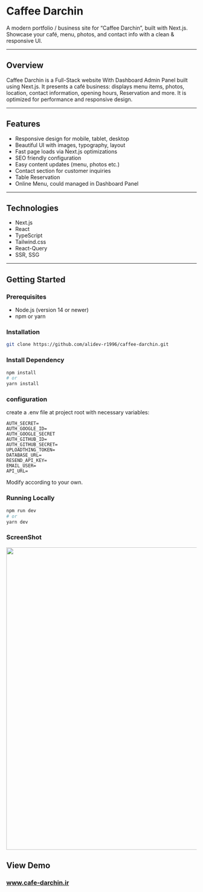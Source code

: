 # Caffee Darchin

A modern portfolio / business site for “Caffee Darchin”, built with Next.js. Showcase your café, menu, photos, and contact info with a clean & responsive UI.

---

## Overview

Caffee Darchin is a Full-Stack website With Dashboard Admin Panel built using Next.js. It presents a café business: displays menu items, photos, location, contact information, opening hours, Reservation and more. It is optimized for performance and responsive design.

---

## Features

- Responsive design for mobile, tablet, desktop  
- Beautiful UI with images, typography, layout  
- Fast page loads via Next.js optimizations  
- SEO friendly configuration  
- Easy content updates (menu, photos etc.)  
- Contact section for customer inquiries
- Table Reservation
- Online Menu, could managed in Dashboard Panel

---

## Technologies

- Next.js  
- React  
- TypeScript  
- Tailwind.css
- React-Query
- SSR, SSG

---

## Getting Started

### Prerequisites

- Node.js (version 14 or newer)  
- npm or yarn  

### Installation

```bash
git clone https://github.com/alidev-r1996/caffee-darchin.git
```

### Install Dependency

```bash
npm install
# or
yarn install
```

### configuration
create a .env file at project root with necessary variables:
```
AUTH_SECRET=
AUTH_GOOGLE_ID=
AUTH_GOOGLE_SECRET
AUTH_GITHUB_ID=
AUTH_GITHUB_SECRET=
UPLOADTHING_TOKEN=
DATABASE_URL=
RESEND_API_KEY=
EMAIL_USER=
API_URL=
```
Modify according to your own.

### Running Locally
```bash
npm run dev
# or
yarn dev
```

### ScreenShot
<img src='https://res.cloudinary.com/donueyhp1/image/upload/v1758443632/ioaqw83gttstlby0b6r6.png' width='1200' height='800' />

## View Demo
  ### <a href='https://www.cafe-darchin.ir'>www.cafe-darchin.ir</a>


